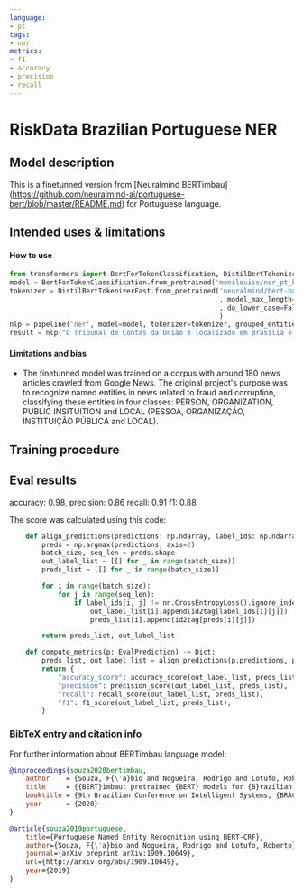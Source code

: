 ```yaml
---
language: 
- pt
tags:
- ner
metrics:
- f1
- accuracy
- precision
- recall
---
```


# RiskData Brazilian Portuguese NER

## Model description

This is a finetunned version from [Neuralmind BERTimbau] (https://github.com/neuralmind-ai/portuguese-bert/blob/master/README.md) for Portuguese language.

## Intended uses & limitations

#### How to use

```python
from transformers import BertForTokenClassification, DistilBertTokenizerFast, pipeline
model = BertForTokenClassification.from_pretrained('monilouise/ner_pt_br')
tokenizer = DistilBertTokenizerFast.from_pretrained('neuralmind/bert-base-portuguese-cased'
                                                    , model_max_length=512
                                                    , do_lower_case=False
                                                    )
nlp = pipeline('ner', model=model, tokenizer=tokenizer, grouped_entities=True)
result = nlp("O Tribunal de Contas da União é localizado em Brasília e foi fundado por Rui Barbosa.")
```

#### Limitations and bias

- The finetunned model was trained on a corpus with around 180 news articles crawled from Google News.  The original project's purpose was to recognize named entities in news 
related to fraud and corruption, classifying these entities in four classes: PERSON, ORGANIZATION, PUBLIC INSITUITION and LOCAL (PESSOA, ORGANIZAÇÃO, INSTITUIÇÃO PÚBLICA and LOCAL).


## Training procedure


## Eval results

accuracy: 0.98, 
precision: 0.86 
recall: 0.91
f1: 0.88


The score was calculated using this code:

```python
    def align_predictions(predictions: np.ndarray, label_ids: np.ndarray) -> Tuple[List[int], List[int]]:
        preds = np.argmax(predictions, axis=2)
        batch_size, seq_len = preds.shape
        out_label_list = [[] for _ in range(batch_size)]
        preds_list = [[] for _ in range(batch_size)]

        for i in range(batch_size):
            for j in range(seq_len):
                if label_ids[i, j] != nn.CrossEntropyLoss().ignore_index:
                    out_label_list[i].append(id2tag[label_ids[i][j]])
                    preds_list[i].append(id2tag[preds[i][j]])

        return preds_list, out_label_list

    def compute_metrics(p: EvalPrediction) -> Dict:
        preds_list, out_label_list = align_predictions(p.predictions, p.label_ids)
        return {
            "accuracy_score": accuracy_score(out_label_list, preds_list),
            "precision": precision_score(out_label_list, preds_list),
            "recall": recall_score(out_label_list, preds_list),
            "f1": f1_score(out_label_list, preds_list),
        }
```

### BibTeX entry and citation info

For further information about BERTimbau language model:

```bibtex
@inproceedings{souza2020bertimbau,
    author    = {Souza, F{\'a}bio and Nogueira, Rodrigo and Lotufo, Roberto},
    title     = {{BERT}imbau: pretrained {BERT} models for {B}razilian {P}ortuguese},
    booktitle = {9th Brazilian Conference on Intelligent Systems, {BRACIS}, Rio Grande do Sul, Brazil, October 20-23 (to appear)},
    year      = {2020}
}

@article{souza2019portuguese,
    title={Portuguese Named Entity Recognition using BERT-CRF},
    author={Souza, F{\'a}bio and Nogueira, Rodrigo and Lotufo, Roberto},
    journal={arXiv preprint arXiv:1909.10649},
    url={http://arxiv.org/abs/1909.10649},
    year={2019}
}
```
